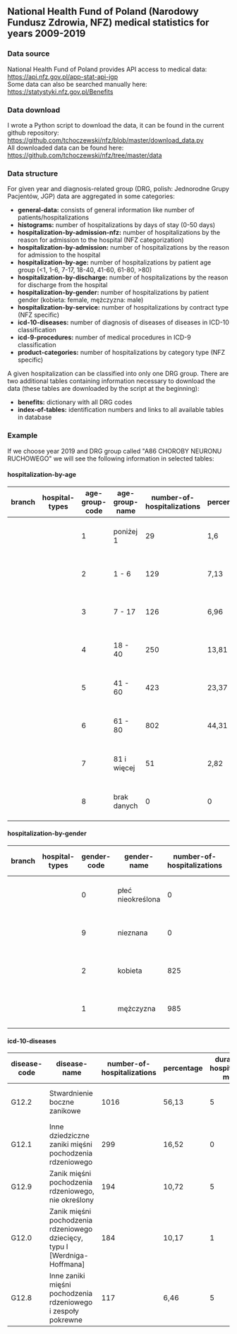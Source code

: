 ## National Health Fund of Poland (Narodowy Fundusz Zdrowia, NFZ) medical statistics for years 2009-2019

### Data source
National Health Fund of Poland provides API access to medical data: \
https://api.nfz.gov.pl/app-stat-api-jgp \
Some data can also be searched manually here: \
https://statystyki.nfz.gov.pl/Benefits

### Data download
I wrote a Python script to download the data, it can be found in the current github repository: \
https://github.com/tchoczewski/nfz/blob/master/download_data.py \
All downloaded data can be found here: \
https://github.com/tchoczewski/nfz/tree/master/data

### Data structure
For given year and diagnosis-related group (DRG, polish: Jednorodne Grupy Pacjentów, JGP) data are aggregated in some categories:
* __general-data:__ consists of general information like number of patients/hospitalizations
* __histograms:__ number of hospitalizations by days of stay (0-50 days)
* __hospitalization-by-admission-nfz:__ number of hospitalizations by the reason for admission to the hospital (NFZ categorization)
* __hospitalization-by-admission:__ number of hospitalizations by the reason for admission to the hospital
* __hospitalization-by-age:__ number of hospitalizations by patient age group (<1, 1-6, 7-17, 18-40, 41-60, 61-80, >80)
* __hospitalization-by-discharge:__ number of hospitalizations by the reason for discharge from the hospital
* __hospitalization-by-gender:__ number of hospitalizations by patient gender (kobieta: female, mężczyzna: male)
* __hospitalization-by-service:__ number of hospitalizations by contract type (NFZ specific)
* __icd-10-diseases:__ number of diagnosis of diseases of diseases in ICD-10 classification
* __icd-9-procedures:__ number of medical procedures in ICD-9 classification
* __product-categories:__ number of hospitalizations by category type (NFZ specific)

A given hospitalization can be classified into only one DRG group. There are two additional tables containing information necessary to download the data (these tables are downloaded by the script at the beginning):
* __benefits:__ dictionary with all DRG codes
* __index-of-tables:__ identification numbers and links to all available tables in database

### Example
If we choose year 2019 and DRG group called "A86 CHOROBY NEURONU RUCHOWEGO" we will see the following information in selected tables:

#### hospitalization-by-age
 | branch | hospital-types | age-group-code | age-group-name | number-of-hospitalizations | percentage | duration-of-hospitalization-mediana | name | catalog | year | period | 
 | ----- | ----- | ----- | ----- | ----- | ----- | ----- | ----- | ----- | ----- | ----- | 
 |  |  | 1 | poniżej 1 | 29 | 1,6 | 1 | A86 CHOROBY NEURONU RUCHOWEGO | 1a | 2019 | 2019 | 
 |  |  | 2 | 1 - 6 | 129 | 7,13 | 1 | A86 CHOROBY NEURONU RUCHOWEGO | 1a | 2019 | 2019 | 
 |  |  | 3 | 7 - 17 | 126 | 6,96 | 1 | A86 CHOROBY NEURONU RUCHOWEGO | 1a | 2019 | 2019 | 
 |  |  | 4 | 18 - 40 | 250 | 13,81 | 1 | A86 CHOROBY NEURONU RUCHOWEGO | 1a | 2019 | 2019 | 
 |  |  | 5 | 41 - 60 | 423 | 23,37 | 4 | A86 CHOROBY NEURONU RUCHOWEGO | 1a | 2019 | 2019 | 
 |  |  | 6 | 61 - 80 | 802 | 44,31 | 5 | A86 CHOROBY NEURONU RUCHOWEGO | 1a | 2019 | 2019 | 
 |  |  | 7 | 81 i więcej | 51 | 2,82 | 7 | A86 CHOROBY NEURONU RUCHOWEGO | 1a | 2019 | 2019 | 
 |  |  | 8 | brak danych | 0 | 0 | 0 | A86 CHOROBY NEURONU RUCHOWEGO | 1a | 2019 | 2019 | 

#### hospitalization-by-gender
 | branch | hospital-types | gender-code | gender-name | number-of-hospitalizations | percentage | duration-of-hospitalization-mediana | name | catalog | year | period | 
 | ----- | ----- | ----- | ----- | ----- | ----- | ----- | ----- | ----- | ----- | ----- | 
 |  |  | 0 | płeć nieokreślona | 0 | 0 | 0 | A86 CHOROBY NEURONU RUCHOWEGO | 1a | 2019 | 2019 | 
 |  |  | 9 | nieznana | 0 | 0 | 0 | A86 CHOROBY NEURONU RUCHOWEGO | 1a | 2019 | 2019 | 
 |  |  | 2 | kobieta | 825 | 45,58 | 3 | A86 CHOROBY NEURONU RUCHOWEGO | 1a | 2019 | 2019 | 
 |  |  | 1 | mężczyzna | 985 | 54,42 | 4 | A86 CHOROBY NEURONU RUCHOWEGO | 1a | 2019 | 2019 | 

#### icd-10-diseases
 | disease-code | disease-name | number-of-hospitalizations | percentage | duration-of-hospitalization-mediana | name | catalog | year | period | 
 | ----- | ----- | ----- | ----- | ----- | ----- | ----- | ----- | ----- | 
 | G12.2 | Stwardnienie boczne zanikowe | 1016 | 56,13 | 5 | A86 CHOROBY NEURONU RUCHOWEGO | 1a | 2019 | 2019 | 
 | G12.1 | Inne dziedziczne zaniki mięśni pochodzenia rdzeniowego | 299 | 16,52 | 0 | A86 CHOROBY NEURONU RUCHOWEGO | 1a | 2019 | 2019 | 
 | G12.9 | Zanik mięśni pochodzenia rdzeniowego, nie określony | 194 | 10,72 | 5 | A86 CHOROBY NEURONU RUCHOWEGO | 1a | 2019 | 2019 | 
 | G12.0 | Zanik mięśni pochodzenia rdzeniowego dziecięcy, typu I [Werdniga-Hoffmana] | 184 | 10,17 | 1 | A86 CHOROBY NEURONU RUCHOWEGO | 1a | 2019 | 2019 | 
 | G12.8 | Inne zaniki mięśni pochodzenia rdzeniowego i zespoły pokrewne | 117 | 6,46 | 5 | A86 CHOROBY NEURONU RUCHOWEGO | 1a | 2019 | 2019 | 
